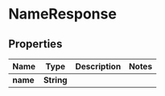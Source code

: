 
# NameResponse

## Properties
Name | Type | Description | Notes
------------ | ------------- | ------------- | -------------
**name** | **String** |  | 



